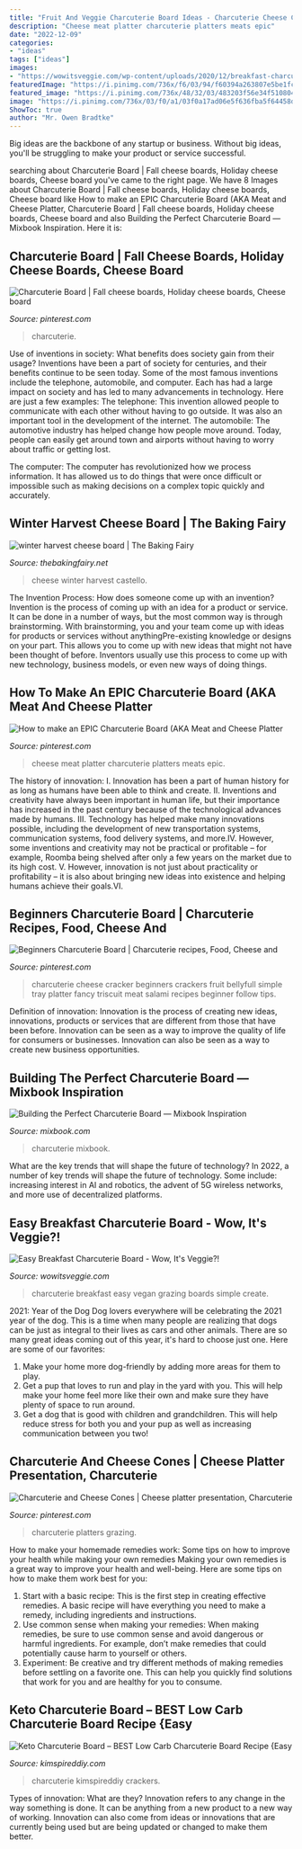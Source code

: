 ```yaml
---
title: "Fruit And Veggie Charcuterie Board Ideas - Charcuterie Cheese Cracker Beginners Crackers Fruit Bellyfull Simple Tray Platter Fancy Triscuit Meat Salami Recipes Beginner Follow Tips"
description: "Cheese meat platter charcuterie platters meats epic"
date: "2022-12-09"
categories:
- "ideas"
tags: ["ideas"]
images:
- "https://wowitsveggie.com/wp-content/uploads/2020/12/breakfast-charcuterie-board-create-scaled-735x1102.jpg"
featuredImage: "https://i.pinimg.com/736x/f6/03/94/f60394a263807e5be1fced3fb6417077.jpg"
featured_image: "https://i.pinimg.com/736x/48/32/03/483203f56e34f51080491bbc15a10ced.jpg"
image: "https://i.pinimg.com/736x/03/f0/a1/03f0a17ad06e5f636fba5f64458d8482.jpg"
ShowToc: true
author: "Mr. Owen Bradtke"
---
```



Big ideas are the backbone of any startup or business. Without big ideas, you'll be struggling to make your product or service successful.

	

		
searching about Charcuterie Board | Fall cheese boards, Holiday cheese boards, Cheese board you've came to the right page. We have 8 Images about Charcuterie Board | Fall cheese boards, Holiday cheese boards, Cheese board like How to make an EPIC Charcuterie Board (AKA Meat and Cheese Platter, Charcuterie Board | Fall cheese boards, Holiday cheese boards, Cheese board and also Building the Perfect Charcuterie Board — Mixbook Inspiration. Here it is:
		
    
## Charcuterie Board | Fall Cheese Boards, Holiday Cheese Boards, Cheese Board

<img loading=lazy src="https://i.pinimg.com/736x/03/f0/a1/03f0a17ad06e5f636fba5f64458d8482.jpg" onerror="this.onerror=null;this.src='https://tse2.mm.bing.net/th?id=OIP.3NUp1V5xw29C9mPBRvKMqQHaKX&amp;pid=15.1';" alt="Charcuterie Board | Fall cheese boards, Holiday cheese boards, Cheese board">

_Source: pinterest.com_

>charcuterie. 

	

Use of inventions in society: What benefits does society gain from their usage?
Inventions have been a part of society for centuries, and their benefits continue to be seen today. Some of the most famous inventions include the telephone, automobile, and computer. Each has had a large impact on society and has led to many advancements in technology. Here are just a few examples: The telephone: This invention allowed people to communicate with each other without having to go outside. It was also an important tool in the development of the internet.
The automobile: The automotive industry has helped change how people move around. Today, people can easily get around town and airports without having to worry about traffic or getting lost.

The computer: The computer has revolutionized how we process information. It has allowed us to do things that were once difficult or impossible such as making decisions on a complex topic quickly and accurately.

    
## Winter Harvest Cheese Board | The Baking Fairy

<img loading=lazy src="http://www.thebakingfairy.net/wp-content/uploads/2016/11/castello_cheese_board01-682x1024.jpg" onerror="this.onerror=null;this.src='https://tse2.mm.bing.net/th?id=OIP.hM-O5cRaq0mrQ-8BqPuVGgHaLH&amp;pid=15.1';" alt="winter harvest cheese board | The Baking Fairy">

_Source: thebakingfairy.net_

>cheese winter harvest castello. 

	

The Invention Process: How does someone come up with an invention?
Invention is the process of coming up with an idea for a product or service. It can be done in a number of ways, but the most common way is through brainstorming. With brainstorming, you and your team come up with ideas for products or services without anythingPre-existing knowledge or designs on your part. This allows you to come up with new ideas that might not have been thought of before. Inventors usually use this process to come up with new technology, business models, or even new ways of doing things.

    
## How To Make An EPIC Charcuterie Board (AKA Meat And Cheese Platter

<img loading=lazy src="https://i.pinimg.com/736x/04/42/a9/0442a9cc85550ad858ad4bc728b1d037.jpg" onerror="this.onerror=null;this.src='https://tse1.mm.bing.net/th?id=OIP.v19vZV2gAYmNx9BcZiKmFgHaLH&amp;pid=15.1';" alt="How to make an EPIC Charcuterie Board (AKA Meat and Cheese Platter">

_Source: pinterest.com_

>cheese meat platter charcuterie platters meats epic. 

	

The history of innovation:
I. Innovation has been a part of human history for as long as humans have been able to think and create. II. Inventions and creativity have always been important in human life, but their importance has increased in the past century because of the technological advances made by humans. III. Technology has helped make many innovations possible, including the development of new transportation systems, communication systems, food delivery systems, and more.IV. However, some inventions and creativity may not be practical or profitable – for example, Roomba being shelved after only a few years on the market due to its high cost. V. However, innovation is not just about practicality or profitability – it is also about bringing new ideas into existence and helping humans achieve their goals.VI.

    
## Beginners Charcuterie Board | Charcuterie Recipes, Food, Cheese And

<img loading=lazy src="https://i.pinimg.com/736x/f6/03/94/f60394a263807e5be1fced3fb6417077.jpg" onerror="this.onerror=null;this.src='https://tse3.mm.bing.net/th?id=OIP.wD_g_LdooIL_7HOwKbs6mwHaLH&amp;pid=15.1';" alt="Beginners Charcuterie Board | Charcuterie recipes, Food, Cheese and">

_Source: pinterest.com_

>charcuterie cheese cracker beginners crackers fruit bellyfull simple tray platter fancy triscuit meat salami recipes beginner follow tips. 

	

Definition of innovation:
Innovation is the process of creating new ideas, innovations, products or services that are different from those that have been before. Innovation can be seen as a way to improve the quality of life for consumers or businesses. Innovation can also be seen as a way to create new business opportunities.

    
## Building The Perfect Charcuterie Board — Mixbook Inspiration

<img loading=lazy src="https://images.squarespace-cdn.com/content/v1/58d1b3ff1b631bb1893d108d/1587677654892-1F9PG607NWL2TFHOF6D0/ke17ZwdGBToddI8pDm48kOUlnTzraS2MQSqhrUx6iGx7gQa3H78H3Y0txjaiv_0fDoOvxcdMmMKkDsyUqMSsMWxHk725yiiHCCLfrh8O1z5QHyNOqBUUEtDDsRWrJLTmzZHn3PYdZUow1T0ZeZQrhWFhdnUcwT14Egp0j2OZGXuYBaBuyVJMku6yJLNVPTdx/how+to+make+a+charcuterie+board.jpg" onerror="this.onerror=null;this.src='https://tse3.mm.bing.net/th?id=OIP.N8ZPLixHpFS0yYLpz6M-8gHaLG&amp;pid=15.1';" alt="Building the Perfect Charcuterie Board — Mixbook Inspiration">

_Source: mixbook.com_

>charcuterie mixbook. 

	

What are the key trends that will shape the future of technology?
In 2022, a number of key trends will shape the future of technology. Some include: increasing interest in AI and robotics, the advent of 5G wireless networks, and more use of decentralized platforms.

    
## Easy Breakfast Charcuterie Board - Wow, It&#039;s Veggie?!

<img loading=lazy src="https://wowitsveggie.com/wp-content/uploads/2020/12/breakfast-charcuterie-board-create-scaled-735x1102.jpg" onerror="this.onerror=null;this.src='https://tse3.mm.bing.net/th?id=OIP.7aIo6taniYK-x_HJTcSivgHaLG&amp;pid=15.1';" alt="Easy Breakfast Charcuterie Board - Wow, It&#039;s Veggie?!">

_Source: wowitsveggie.com_

>charcuterie breakfast easy vegan grazing boards simple create. 

	

2021: Year of the Dog
Dog lovers everywhere will be celebrating the 2021 year of the dog. This is a time when many people are realizing that dogs can be just as integral to their lives as cars and other animals. There are so many great ideas coming out of this year, it's hard to choose just one. Here are some of our favorites: 
1) Make your home more dog-friendly by adding more areas for them to play.
2) Get a pup that loves to run and play in the yard with you. This will help make your home feel more like their own and make sure they have plenty of space to run around. 
3) Get a dog that is good with children and grandchildren. This will help reduce stress for both you and your pup as well as increasing communication between you two!

    
## Charcuterie And Cheese Cones | Cheese Platter Presentation, Charcuterie

<img loading=lazy src="https://i.pinimg.com/736x/48/32/03/483203f56e34f51080491bbc15a10ced.jpg" onerror="this.onerror=null;this.src='https://tse1.mm.bing.net/th?id=OIP.d8XeEn-fVmZc41AhTHanCAHaJ3&amp;pid=15.1';" alt="Charcuterie and Cheese Cones | Cheese platter presentation, Charcuterie">

_Source: pinterest.com_

>charcuterie platters grazing. 

	

How to make your homemade remedies work: Some tips on how to improve your health while making your own remedies
Making your own remedies is a great way to improve your health and well-being. Here are some tips on how to make them work best for you: 
1. Start with a basic recipe: This is the first step in creating effective remedies. A basic recipe will have everything you need to make a remedy, including ingredients and instructions. 
2. Use common sense when making your remedies: When making remedies, be sure to use common sense and avoid dangerous or harmful ingredients. For example, don’t make remedies that could potentially cause harm to yourself or others. 
3. Experiment: Be creative and try different methods of making remedies before settling on a favorite one. This can help you quickly find solutions that work for you and are healthy for you to consume.

    
## Keto Charcuterie Board – BEST Low Carb Charcuterie Board Recipe {Easy

<img loading=lazy src="https://kimspireddiy.com/wp-content/uploads/2020/09/keto-charcuterie-board-1-1.jpg" onerror="this.onerror=null;this.src='https://tse2.mm.bing.net/th?id=OIP.jxKVIaxuXX7GE1P8iLgliwHaLH&amp;pid=15.1';" alt="Keto Charcuterie Board – BEST Low Carb Charcuterie Board Recipe {Easy">

_Source: kimspireddiy.com_

>charcuterie kimspireddiy crackers. 

	

Types of innovation: What are they?
Innovation refers to any change in the way something is done. It can be anything from a new product to a new way of working. Innovation can also come from ideas or innovations that are currently being used but are being updated or changed to make them better.

